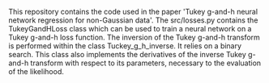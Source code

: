 This repository contains the code used in the paper 'Tukey g-and-h neural network regression for non-Gaussian data'.
The src/losses.py contains the TukeyGandHLoss class which can be used to train a neural network on a Tukey g-and-h 
loss function.
The inversion of the Tukey g-and-h transform is performed within the class Tuckey_g_h_inverse. It relies on
a binary search. This class also implements the derivatives of the inverse Tukey g-and-h transform with
respect to its parameters, necessary to the evaluation of the likelihood.
